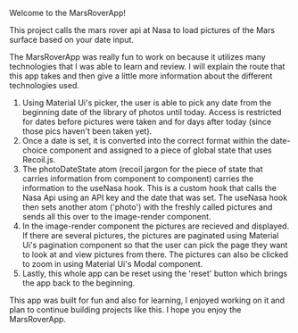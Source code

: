 Welcome to the MarsRoverApp!

This project calls the mars rover api at Nasa to load pictures of the Mars surface based on your date input. 

The MarsRoverApp was really fun to work on because it utilizes many technologies that I was able to learn and review. I will explain the route that this app takes and then give a little more information about the different technologies used.

1. Using Material Ui's picker, the user is able to pick any date from the beginning date of the library of photos until today.  Access is restricted for dates before pictures were taken and for days after today (since those pics haven't been taken yet).
2. Once a date is set, it is converted into the correct format within the date-choice component and assigned to a piece of global state that uses Recoil.js.
3. The photoDateState atom (recoil jargon for the piece of state that carries information from component to component) carries the information to the useNasa hook. This is a custom hook that calls the Nasa Api using an API key and the date that was set.  The useNasa hook then sets another atom ('photo') with the freshly called pictures and sends all this over to the image-render component.
4. In the image-render component the pictures are recieved and displayed.  If there are several pictures, the pictures are paginated using Material Ui's pagination component so that the user can pick the page they want to look at and view pictures from there. The pictures can also be clicked to zoom in using Material Ui's Modal component.
5. Lastly, this whole app can be reset using the 'reset' button which brings the app back to the beginning.

This app was built for fun and also for learning, I enjoyed working on it and plan to continue building projects like this.  I hope you enjoy the MarsRoverApp.